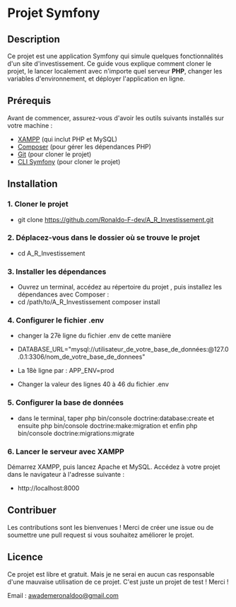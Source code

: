 # Projet Symfony
## Description

Ce projet est une application Symfony qui simule quelques fonctionnalités d'un site d'investissement. Ce guide vous explique comment cloner le projet, le lancer localement avec n'importe quel serveur **PHP**, changer les variables d'environnement, et déployer l'application en ligne.

## Prérequis

Avant de commencer, assurez-vous d'avoir les outils suivants installés sur votre machine :

* [XAMPP](https://www.apachefriends.org/fr/index.html) (qui inclut PHP et MySQL)
* [Composer](https://getcomposer.org/) (pour gérer les dépendances PHP)
* [Git](https://git-scm.com/) (pour cloner le projet)
* [CLI Symfony](https://git-scm.com/) (pour cloner le projet)

## Installation

### 1. Cloner le projet

* git clone https://github.com/Ronaldo-F-dev/A_R_Investissement.git

### 2. Déplacez-vous dans le dossier où se trouve le projet
* cd A_R_Investissement

### 3. Installer les dépendances

* Ouvrez un terminal, accédez au répertoire du projet , puis installez les dépendances avec Composer :
* cd /path/to/A_R_Investissement composer install

### 4. Configurer le fichier .env

* changer la 27è ligne du fichier .env de cette manière

* DATABASE_URL="mysql://utilisateur_de_votre_base_de_données:@127.0.0.1:3306/nom_de_votre_base_de_donnees"
* La 18è ligne par : APP_ENV=prod
* Changer la valeur des lignes 40 à 46 du fichier .env


### 5. Configurer la base de données

* dans le terminal, taper php bin/console doctrine:database:create et ensuite php bin/console doctrine:make:migration et enfin php bin/console doctrine:migrations:migrate


### 6. Lancer le serveur avec XAMPP

Démarrez XAMPP, puis lancez Apache et MySQL.
Accédez à votre projet dans le navigateur à l'adresse suivante :

* http://localhost:8000


## Contribuer

Les contributions sont les bienvenues ! Merci de créer une issue ou de soumettre une pull request si vous souhaitez améliorer le projet.

## Licence

Ce projet est libre et gratuit. Mais je ne serai en aucun cas responsable d'une mauvaise utilisation de ce projet. C'est juste un projet de test !
Merci !

Email : awademeronaldoo@gmail.com